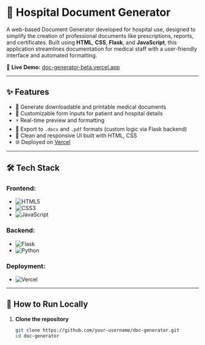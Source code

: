 # 🏥 Hospital Document Generator

A web-based Document Generator developed for hospital use, designed to simplify the creation of professional documents like prescriptions, reports, and certificates. Built using **HTML**, **CSS**, **Flask**, and **JavaScript**, this application streamlines documentation for medical staff with a user-friendly interface and automated formatting.

🔗 **Live Demo:** [doc-generator-beta.vercel.app](https://doc-generator-beta.vercel.app)

---

## ✨ Features

- 📄 Generate downloadable and printable medical documents
- 🧾 Customizable form inputs for patient and hospital details
- ⚡ Real-time preview and formatting
- 💾 Export to `.docx` and `.pdf` formats (custom logic via Flask backend)
- 🎨 Clean and responsive UI built with HTML, CSS
- 🌐 Deployed on [Vercel](https://vercel.com)

---

## 🛠 Tech Stack

### Frontend:
- ![HTML5](https://img.shields.io/badge/HTML5-E34F26?style=for-the-badge&logo=html5&logoColor=white)
- ![CSS3](https://img.shields.io/badge/CSS3-1572B6?style=for-the-badge&logo=css3&logoColor=white)
- ![JavaScript](https://img.shields.io/badge/JavaScript-F7DF1E?style=for-the-badge&logo=javascript&logoColor=black)

### Backend:
- ![Flask](https://img.shields.io/badge/Flask-000000?style=for-the-badge&logo=flask&logoColor=white)
- ![Python](https://img.shields.io/badge/Python-3776AB?style=for-the-badge&logo=python&logoColor=white)

### Deployment:
- ![Vercel](https://img.shields.io/badge/Vercel-000000?style=for-the-badge&logo=vercel&logoColor=white)

---

## 🚀 How to Run Locally

1. **Clone the repository**  
   ```bash
   git clone https://github.com/your-username/doc-generator.git
   cd doc-generator

